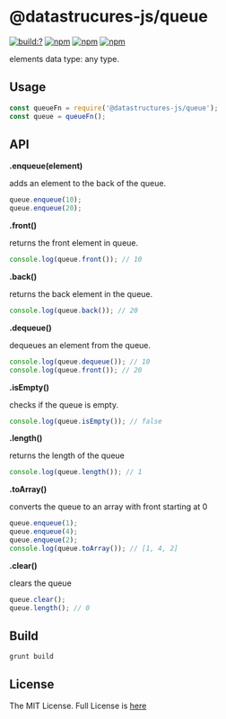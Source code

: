 # @datastrucures-js/queue

[![build:?](https://travis-ci.org/datastructures-js/queue.svg?branch=master)](https://travis-ci.org/datastructures-js/queue) 
[![npm](https://img.shields.io/npm/v/@datastructures-js/queue.svg)](https://www.npmjs.com/package/@datastructures-js/queue)
[![npm](https://img.shields.io/npm/dm/@datastructures-js/queue.svg)](https://www.npmjs.com/packages/@datastructures-js/queue) [![npm](https://img.shields.io/badge/node-%3E=%206.0-blue.svg)](https://www.npmjs.com/package/@datastructures-js/queue)

elements data type: any type.

## Usage
```js
const queueFn = require('@datastructures-js/queue');
const queue = queueFn();
```

## API

**.enqueue(element)** 

adds an element to the back of the queue.
```javascript
queue.enqueue(10);
queue.enqueue(20);
```
**.front()** 

returns the front element in queue.
```javascript
console.log(queue.front()); // 10
```
**.back()** 

returns the back element in the queue.
```javascript
console.log(queue.back()); // 20
```

**.dequeue()** 

dequeues an element from the queue.
```javascript
console.log(queue.dequeue()); // 10
console.log(queue.front()); // 20
```

**.isEmpty()** 

checks if the queue is empty.
```javascript
console.log(queue.isEmpty()); // false
```
**.length()** 

returns the length of the queue
```javascript
console.log(queue.length()); // 1
```

**.toArray()** 

converts the queue to an array with front starting at 0
```javascript
queue.enqueue(1);
queue.enqueue(4);
queue.enqueue(2);
console.log(queue.toArray()); // [1, 4, 2]
```

**.clear()** 

clears the queue
```javascript
queue.clear();
queue.length(); // 0
```

## Build
```
grunt build
```

## License
The MIT License. Full License is [here](https://github.com/datastructures-js/queue/blob/master/LICENSE)
